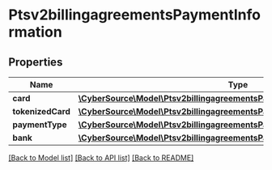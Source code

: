 # Ptsv2billingagreementsPaymentInformation

## Properties
Name | Type | Description | Notes
------------ | ------------- | ------------- | -------------
**card** | [**\CyberSource\Model\Ptsv2billingagreementsPaymentInformationCard**](Ptsv2billingagreementsPaymentInformationCard.md) |  | [optional] 
**tokenizedCard** | [**\CyberSource\Model\Ptsv2billingagreementsPaymentInformationTokenizedCard**](Ptsv2billingagreementsPaymentInformationTokenizedCard.md) |  | [optional] 
**paymentType** | [**\CyberSource\Model\Ptsv2billingagreementsPaymentInformationPaymentType**](Ptsv2billingagreementsPaymentInformationPaymentType.md) |  | [optional] 
**bank** | [**\CyberSource\Model\Ptsv2billingagreementsPaymentInformationBank**](Ptsv2billingagreementsPaymentInformationBank.md) |  | [optional] 

[[Back to Model list]](../README.md#documentation-for-models) [[Back to API list]](../README.md#documentation-for-api-endpoints) [[Back to README]](../README.md)


